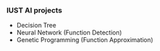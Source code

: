 ### IUST AI projects

+ Decision Tree
+ Neural Network (Function Detection)
+ Genetic Programming (Function Approximation)

